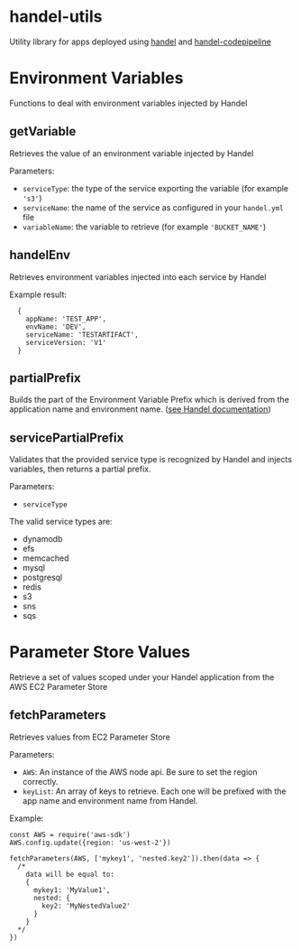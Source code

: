 # handel-utils
Utility library for apps deployed using [handel](https://github.com/byu-oit/handel) and
[handel-codepipeline](https://github.com/byu-oit/handel-codepipeline)

# Environment Variables
Functions to deal with environment variables injected by Handel

## getVariable
Retrieves the value of an environment variable injected by Handel

Parameters:
- `serviceType`: the type of the service exporting the variable (for example `'s3'`)
- `serviceName`: the name of the service as configured in your `handel.yml` file
- `variableName`: the variable to retrieve (for example `'BUCKET_NAME'`)

## handelEnv
Retrieves environment variables injected into each service by Handel

Example result:
```
  {
    appName: 'TEST_APP',
    envName: 'DEV',
    serviceName: 'TESTARTIFACT',
    serviceVersion: 'V1'
  }
```


## partialPrefix
Builds the part of the Environment Variable Prefix which is derived from the application name and
environment name.
([see Handel documentation](http://handel.readthedocs.io/en/latest/handel-basics/consuming-service-dependencies.html#environment-variable-prefix))

## servicePartialPrefix
Validates that the provided service type is recognized by Handel and injects variables, then returns
a partial prefix.

Parameters:
- `serviceType`

The valid service types are:
- dynamodb
- efs
- memcached
- mysql
- postgresql
- redis
- s3
- sns
- sqs

# Parameter Store Values
Retrieve a set of values scoped under your Handel application from the AWS EC2 Parameter Store

## fetchParameters
Retrieves values from EC2 Parameter Store

Parameters: 
- `AWS`: An instance of the AWS node api. Be sure to set the region correctly.
- `keyList`: An array of keys to retrieve. Each one will be prefixed with the app name and
    environment name from Handel.

Example:
```
const AWS = require('aws-sdk')
AWS.config.update({region: 'us-west-2'})

fetchParameters(AWS, ['mykey1', 'nested.key2']).then(data => {
  /*
    data will be equal to:
    {
      mykey1: 'MyValue1',
      nested: {
        key2: 'MyNestedValue2'
      }
    }
  */
})
```
